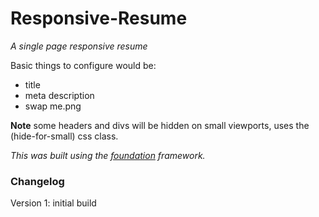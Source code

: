 Responsive-Resume
=================

_A single page responsive resume_


Basic things to configure would be:
- title 
- meta description 
- swap me.png 

**Note** some headers and divs will be hidden on small viewports, uses the (hide-for-small) css class. 

_This was built using the [foundation](http://foundation.zurb.com/ "Foundation") framework._

### Changelog
Version 1: initial build